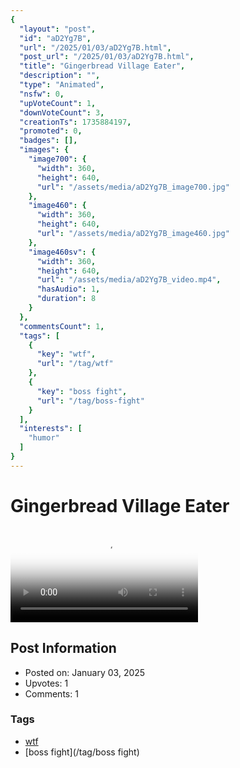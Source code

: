 ```yaml
---
{
  "layout": "post",
  "id": "aD2Yg7B",
  "url": "/2025/01/03/aD2Yg7B.html",
  "post_url": "/2025/01/03/aD2Yg7B.html",
  "title": "Gingerbread Village Eater",
  "description": "",
  "type": "Animated",
  "nsfw": 0,
  "upVoteCount": 1,
  "downVoteCount": 3,
  "creationTs": 1735884197,
  "promoted": 0,
  "badges": [],
  "images": {
    "image700": {
      "width": 360,
      "height": 640,
      "url": "/assets/media/aD2Yg7B_image700.jpg"
    },
    "image460": {
      "width": 360,
      "height": 640,
      "url": "/assets/media/aD2Yg7B_image460.jpg"
    },
    "image460sv": {
      "width": 360,
      "height": 640,
      "url": "/assets/media/aD2Yg7B_video.mp4",
      "hasAudio": 1,
      "duration": 8
    }
  },
  "commentsCount": 1,
  "tags": [
    {
      "key": "wtf",
      "url": "/tag/wtf"
    },
    {
      "key": "boss fight",
      "url": "/tag/boss-fight"
    }
  ],
  "interests": [
    "humor"
  ]
}
---
```


# Gingerbread Village Eater

<video controls playsinline loop poster="/assets/media/aD2Yg7B_image460.jpg">
  <source src="/assets/media/aD2Yg7B_video.mp4" type="video/mp4">
  Your browser does not support the video tag.
</video>

## Post Information

- Posted on: January 03, 2025
- Upvotes: 1
- Comments: 1

### Tags

- [wtf](/tag/wtf)
- [boss fight](/tag/boss fight)

